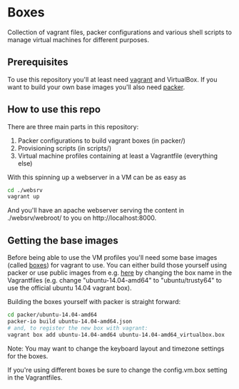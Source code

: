 Boxes
=====

Collection of vagrant files, packer configurations and various shell scripts to manage virtual machines for different purposes.

Prerequisites
-------------
To use this repository you'll at least need [vagrant](https://www.vagrantup.com/) and VirtualBox.
If you want to build your own base images you'll also need [packer](https://packer.io/).

How to use this repo
--------------------
There are three main parts in this repository:

1. Packer configurations to build vagrant boxes (in packer/)
2. Provisioning scripts (in scripts/)
3. Virtual machine profiles containing at least a Vagrantfile (everything else)


With this spinning up a webserver in a VM can be as easy as

```bash
cd ./websrv
vagrant up
```

And you'll have an apache webserver serving the content in ./websrv/webroot/ to you on http://localhost:8000.

Getting the base images
-----------------------
Before being able to use the VM profiles you'll need some base images (called [boxes](https://docs.vagrantup.com/v2/boxes.html)) for vagrant to use. You can either build those yourself using packer or use public images from e.g. [here](https://vagrantcloud.com/hashicorp) by changing the box name in the Vagrantfiles (e.g. change "ubuntu-14.04-amd64" to "ubuntu/trusty64" to use the official ubuntu 14.04 vagrant box).

Building the boxes yourself with packer is straight forward:

```bash
cd packer/ubuntu-14.04-amd64
packer-io build ubuntu-14.04-amd64.json
# and, to register the new box with vagrant:
vagrant box add ubuntu-14.04-amd64 ubuntu-14.04-amd64_virtualbox.box
```

Note: You may want to change the keyboard layout and timezone settings for the boxes.

If you're using different boxes be sure to change the config.vm.box setting in the Vagrantfiles.
